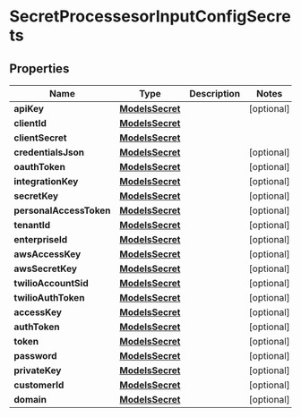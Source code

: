

# SecretProcessesorInputConfigSecrets


## Properties

| Name | Type | Description | Notes |
|------------ | ------------- | ------------- | -------------|
|**apiKey** | [**ModelsSecret**](ModelsSecret.md) |  |  [optional] |
|**clientId** | [**ModelsSecret**](ModelsSecret.md) |  |  |
|**clientSecret** | [**ModelsSecret**](ModelsSecret.md) |  |  |
|**credentialsJson** | [**ModelsSecret**](ModelsSecret.md) |  |  [optional] |
|**oauthToken** | [**ModelsSecret**](ModelsSecret.md) |  |  [optional] |
|**integrationKey** | [**ModelsSecret**](ModelsSecret.md) |  |  [optional] |
|**secretKey** | [**ModelsSecret**](ModelsSecret.md) |  |  [optional] |
|**personalAccessToken** | [**ModelsSecret**](ModelsSecret.md) |  |  [optional] |
|**tenantId** | [**ModelsSecret**](ModelsSecret.md) |  |  [optional] |
|**enterpriseId** | [**ModelsSecret**](ModelsSecret.md) |  |  [optional] |
|**awsAccessKey** | [**ModelsSecret**](ModelsSecret.md) |  |  [optional] |
|**awsSecretKey** | [**ModelsSecret**](ModelsSecret.md) |  |  [optional] |
|**twilioAccountSid** | [**ModelsSecret**](ModelsSecret.md) |  |  [optional] |
|**twilioAuthToken** | [**ModelsSecret**](ModelsSecret.md) |  |  [optional] |
|**accessKey** | [**ModelsSecret**](ModelsSecret.md) |  |  [optional] |
|**authToken** | [**ModelsSecret**](ModelsSecret.md) |  |  [optional] |
|**token** | [**ModelsSecret**](ModelsSecret.md) |  |  [optional] |
|**password** | [**ModelsSecret**](ModelsSecret.md) |  |  [optional] |
|**privateKey** | [**ModelsSecret**](ModelsSecret.md) |  |  [optional] |
|**customerId** | [**ModelsSecret**](ModelsSecret.md) |  |  [optional] |
|**domain** | [**ModelsSecret**](ModelsSecret.md) |  |  [optional] |



